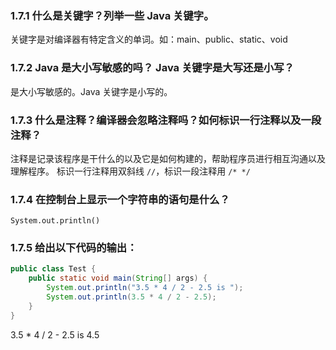 ### 1.7.1 什么是关键字？列举一些 Java 关键字。

关键字是对编译器有特定含义的单词。如：main、public、static、void

### 1.7.2 Java 是大小写敏感的吗？ Java 关键字是大写还是小写？

是大小写敏感的。Java 关键字是小写的。

### 1.7.3 什么是注释？编译器会忽略注释吗？如何标识一行注释以及一段注释？

注释是记录该程序是干什么的以及它是如何构建的，帮助程序员进行相互沟通以及理解程序。
标识一行注释用双斜线 `//`，标识一段注释用 `/* */`

### 1.7.4 在控制台上显示一个字符串的语句是什么？

`System.out.println()`

### 1.7.5 给出以下代码的输出：

```java
public class Test {
    public static void main(String[] args) {
        System.out.println("3.5 * 4 / 2 - 2.5 is ");
        System.out.println(3.5 * 4 / 2 - 2.5);
    }
}
```

3.5 * 4 / 2 - 2.5 is 4.5